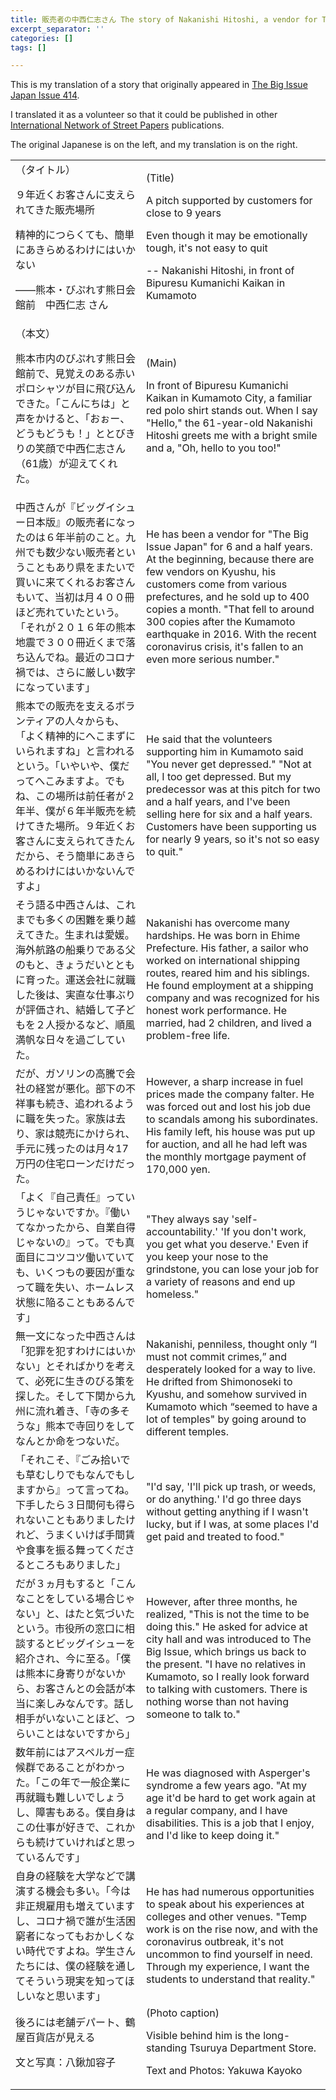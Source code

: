 ```yaml
---
title: 販売者の中西仁志さん The story of Nakanishi Hitoshi, a vendor for The Big Issue Japan
excerpt_separator: ''
categories: []
tags: []

---
```


This is my translation of a story that originally appeared in [The Big Issue Japan Issue 414](https://www.bigissue.jp/backnumber/414/).

I translated it as a volunteer so that it could be published in other [International Network of Street Papers](https://insp.ngo/) publications.

The original Japanese is on the left, and my translation is on the right.

<table>
  <tr>
   <td>（タイトル）
<p>
９年近くお客さんに支えられてきた販売場所
<p>
精神的につらくても、簡単にあきらめるわけにはいかない
<p>
——熊本・びぷれす熊日会館前　中西仁志 さん 
   <td>(Title)
<p>
A pitch supported by customers for close to 9 years
<p>
Even though it may be emotionally tough, it's not easy to quit
<p>
-- Nakanishi Hitoshi, in front of Bipuresu Kumanichi Kaikan in Kumamoto
  <tr>
   <td>（本文）
<p>
熊本市内のびぷれす熊日会館前で、見覚えのある赤いポロシャツが目に飛び込んできた。「こんにちは」と声をかけると、「おぉー、どうもどうも！」ととびきりの笑顔で中西仁志さん（61歳）が迎えてくれた。
   <td>(Main)
<p>
In front of Bipuresu Kumanichi Kaikan in Kumamoto City, a familiar red polo shirt stands out. When I say "Hello," the 61-year-old Nakanishi Hitoshi greets me with a bright smile and a, "Oh, hello to you too!"
  <tr>
   <td>中西さんが『ビッグイシュー日本版』の販売者になったのは６年半前のこと。九州でも数少ない販売者ということもあり県をまたいで買いに来てくれるお客さんもいて、当初は月４００冊ほど売れていたという。「それが２０１６年の熊本地震で３００冊近くまで落ち込んでね。最近のコロナ禍では、さらに厳しい数字になっています」
   </td>
   <td>He has been a vendor for "The Big Issue Japan" for 6 and a half years. At the beginning, because there are few vendors on Kyushu, his customers come from various prefectures, and he sold up to 400 copies a month. "That fell to around 300 copies after the Kumamoto earthquake in 2016. With the recent coronavirus crisis, it's fallen to an even more serious number."
   </td>
  </tr>
  <tr>
   <td>熊本での販売を支えるボランティアの人々からも、「よく精神的にへこまずにいられますね」と言われるという。「いやいや、僕だってへこみますよ。でもね、この場所は前任者が２年半、僕が６年半販売を続けてきた場所。９年近くお客さんに支えられてきたんだから、そう簡単にあきらめるわけにはいかないんですよ」
   </td>
   <td>He said that the volunteers supporting him in Kumamoto said "You never get depressed." "Not at all, I too get depressed. But my predecessor was at this pitch for two and a half years, and I've been selling here for six and a half years. Customers have been supporting us for nearly 9 years, so it's not so easy to quit."
   </td>
  </tr>
  <tr>
   <td>そう語る中西さんは、これまでも多くの困難を乗り越えてきた。生まれは愛媛。海外航路の船乗りである父のもと、きょうだいとともに育った。運送会社に就職した後は、実直な仕事ぶりが評価され、結婚して子どもを２人授かるなど、順風満帆な日々を過ごしていた。
   </td>
   <td>Nakanishi has overcome many hardships. He was born in Ehime Prefecture. His father, a sailor who worked on international shipping routes, reared him and his siblings. He found employment at a shipping company and was recognized for his honest work performance. He married, had 2 children, and lived a problem-free life.
   </td>
  </tr>
  <tr>
   <td>だが、ガソリンの高騰で会社の経営が悪化。部下の不祥事も続き、追われるように職を失った。家族は去り、家は競売にかけられ、手元に残ったのは月々17万円の住宅ローンだけだった。
   </td>
   <td>However, a sharp increase in fuel prices made the company falter. He was forced out and lost his job due to scandals among his subordinates. His family left, his house was put up for auction, and all he had left was the monthly mortgage payment of 170,000 yen.
   </td>
  </tr>
  <tr>
   <td>「よく『自己責任』っていうじゃないですか。『働いてなかったから、自業自得じゃないの』って。でも真面目にコツコツ働いていても、いくつもの要因が重なって職を失い、ホームレス状態に陥ることもあるんです」
   </td>
   <td>"They always say 'self-accountability.' 'If you don't work, you get what you deserve.' Even if you keep your nose to the grindstone, you can lose your job for a variety of reasons and end up homeless." 
   </td>
  </tr>
  <tr>
   <td>無一文になった中西さんは「犯罪を犯すわけにはいかない」とそればかりを考えて、必死に生きのびる策を探した。そして下関から九州に流れ着き、「寺の多そうな」熊本で寺回りをしてなんとか命をつないだ。
   </td>
   <td>Nakanishi, penniless, thought only “I must not commit crimes,” and desperately looked for a way to live. He drifted from Shimonoseki to Kyushu, and somehow survived in Kumamoto which “seemed to have a lot of temples" by going around to different temples. 
   </td>
  </tr>
  <tr>
   <td>「それこそ、『ごみ拾いでも草むしりでもなんでもしますから』って言ってね。下手したら３日間何も得られないこともありましたけれど、うまくいけば手間賃や食事を振る舞ってくださるところもありました」
   </td>
   <td>"I'd say, 'I'll pick up trash, or weeds, or do anything.' I'd go three days without getting anything if I wasn't lucky, but if I was, at some places I'd get paid and treated to food."
   </td>
  </tr>
  <tr>
   <td>だが３ヵ月もすると「こんなことをしている場合じゃない」と、はたと気づいたという。市役所の窓口に相談するとビッグイシューを紹介され、今に至る。「僕は熊本に身寄りがないから、お客さんとの会話が本当に楽しみなんです。話し相手がいないことほど、つらいことはないですから」
   </td>
   <td>However, after three months, he realized, "This is not the time to be doing this." He asked for advice at city hall and was introduced to The Big Issue, which brings us back to the present. "I have no relatives in Kumamoto, so I really look forward to talking with customers. There is nothing worse than not having someone to talk to."
   </td>
  </tr>
  <tr>
   <td>数年前にはアスペルガー症候群であることがわかった。「この年で一般企業に再就職も難しいでしょうし、障害もある。僕自身はこの仕事が好きで、これからも続けていければと思っているんです」
   </td>
   <td>He was diagnosed with Asperger's syndrome a few years ago. "At my age it'd be hard to get work again at a regular company, and I have disabilities. This is a job that I enjoy, and I'd like to keep doing it."
   </td>
  </tr>
  <tr>
   <td>自身の経験を大学などで講演する機会も多い。「今は非正規雇用も増えていますし、コロナ禍で誰が生活困窮者になってもおかしくない時代ですよね。学生さんたちには、僕の経験を通してそういう現実を知ってほしいなと思います」
   </td>
   <td>He has had numerous opportunities to speak about his experiences at colleges and other venues. "Temp work is on the rise now, and with the coronavirus outbreak, it's not uncommon to find yourself in need. Through my experience, I want the students to understand that reality."
   </td>
  </tr>
  <tr>
   <td>後ろには老舗デパート、鶴屋百貨店が見える
<p>
文と写真：八鍬加容子
   <td>(Photo caption)
<p>
Visible behind him is the long-standing Tsuruya Department Store.
<p>
Text and Photos: Yakuwa Kayoko

</p></p></td></p></td></tr></p></td></p></td></tr></p></p></p></td></p></p></p></td></tr></table>
